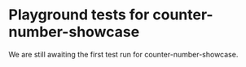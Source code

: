 # Playground tests for counter-number-showcase
We are still awaiting the first test run for counter-number-showcase.
